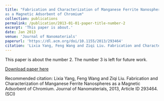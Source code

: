 ```yaml
---
title: "Fabrication and Characterization of Manganese Ferrite Nanospheres
as a Magnetic Adsorbent of Chromium"
collection: publications
permalink: /publication/2013-01-01-paper-title-number-2
excerpt: 'This paper is about.'
date: Jan 2013
venue: 'Journal of Nanomaterials'
paperurl: 'https://dl.acm.org/doi/10.1155/2013/293464'
citation: 'Lixia Yang, Feng Wang and Ziqi Liu. Fabrication and Characterization of Manganese Ferrite Nanospheres as a Magnetic Adsorbent of Chromium. Journal of Nanomaterials, 2013, Article ID 293464. (SCI)'
---
```

This paper is about the number 2. The number 3 is left for future work.

[Download paper here](https://dl.acm.org/doi/10.1155/2013/293464)

Recommended citation: Lixia Yang, Feng Wang and Ziqi Liu. Fabrication and Characterization of Manganese Ferrite Nanospheres
as a Magnetic Adsorbent of Chromium. Journal of Nanomaterials, 2013, Article ID 293464. (SCI)
